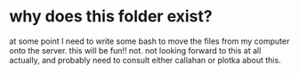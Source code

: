 # why does this folder exist?

at some point I need to write some bash to move the files from my computer onto the server. this will be fun!! not. not looking forward to this at all actually, and probably need to consult either callahan or plotka about this.